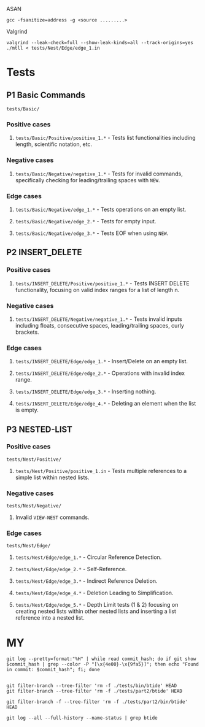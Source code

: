 ASAN
```
gcc -fsanitize=address -g <source .........>
```

Valgrind
```
valgrind --leak-check=full --show-leak-kinds=all --track-origins=yes ./mtll < tests/Nest/Edge/edge_1.in
```

# Tests

## P1 Basic Commands

`tests/Basic/`

### Positive cases

1. `tests/Basic/Positive/positive_1.*` - Tests list functionalities including length, scientific notation, etc.

  

### Negative cases

1. `tests/Basic/Negative/negative_1.*` - Tests for invalid commands, specifically checking for leading/trailing spaces with `NEW`.

  

### Edge cases

1. `tests/Basic/Negative/edge_1.*` - Tests operations on an empty list.

2. `tests/Basic/Negative/edge_2.*` - Tests for empty input.

3. `tests/Basic/Negative/edge_3.*` - Tests EOF when using `NEW`.

  

## P2 INSERT_DELETE

### Positive cases

1. `tests/INSERT_DELETE/Positive/positive_1.*` - Tests INSERT DELETE functionality, focusing on valid index ranges for a list of length n.

  

### Negative cases

1. `tests/INSERT_DELETE/Negative/negative_1.*` - Tests invalid inputs including floats, consecutive spaces, leading/trailing spaces, curly brackets.

  

### Edge cases

1. `tests/INSERT_DELETE/Edge/edge_1.*` - Insert/Delete on an empty list.

2. `tests/INSERT_DELETE/Edge/edge_2.*` - Operations with invalid index range.

3. `tests/INSERT_DELETE/Edge/edge_3.*` - Inserting nothing.

4. `tests/INSERT_DELETE/Edge/edge_4.*` - Deleting an element when the list is empty.

  

## P3 NESTED-LIST

### Positive cases

`tests/Nest/Positive/`

1. `tests/Nest/Positive/positive_1.in` - Tests multiple references to a simple list within nested lists.

  

### Negative cases

`tests/Nest/Negative/`

1. Invalid `VIEW-NEST` commands.

  

### Edge cases

`tests/Nest/Edge/`

1. `tests/Nest/Edge/edge_1.*` - Circular Reference Detection.

2. `tests/Nest/Edge/edge_2.*` - Self-Reference.

3. `tests/Nest/Edge/edge_3.*` - Indirect Reference Deletion.

4. `tests/Nest/Edge/edge_4.*` - Deletion Leading to Simplification.

5. `tests/Nest/Edge/edge_5.*` - Depth Limit tests (1 & 2) focusing on creating nested lists within other nested lists and inserting a list reference into a nested list.




# MY
```
git log --pretty=format:"%H" | while read commit_hash; do if git show $commit_hash | grep --color -P "[\x{4e00}-\x{9fa5}]"; then echo "Found in commit: $commit_hash"; fi; done


git filter-branch --tree-filter 'rm -f ./tests/bin/btide' HEAD
git filter-branch --tree-filter 'rm -f ./tests/part2/btide' HEAD

git filter-branch -f --tree-filter 'rm -f ./tests/part2/bin/btide' HEAD

git log --all --full-history --name-status | grep btide
```